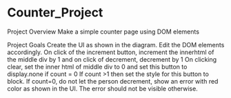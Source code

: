 # Counter_Project
Project Overview
Make a simple counter page using DOM elements

Project Goals
Create the UI as shown in the diagram.
Edit the DOM elements accordingly.
On click of the increment button, increment the innerhtml of the middle div by 1 and on click of decrement, decrement by 1
On clicking clear, set the inner html of middle div to 0 and set this button to display.none if count = 0
If count >1 then set the style for this button to block.
If count=0, do not let the person decrement, show an error with red color as shown in the UI. The error should not be visible otherwise.
